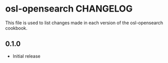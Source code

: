 # osl-opensearch CHANGELOG

This file is used to list changes made in each version of the osl-opensearch cookbook.

## 0.1.0

- Initial release
